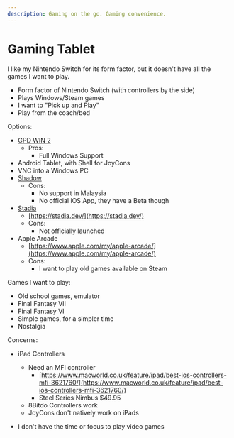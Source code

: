 ```yaml
---
description: Gaming on the go. Gaming convenience.
---
```


# Gaming Tablet

I like my Nintendo Switch for its form factor, but it doesn't have all the games I want to play.

* Form factor of Nintendo Switch \(with controllers by the side\)
* Plays Windows/Steam games
* I want to "Pick up and Play"
* Play from the coach/bed

Options:

* [GPD WIN 2](https://www.indiegogo.com/projects/gpd-win-2-handheld-game-console-for-aaa-games--2#/)
  * Pros:
    * Full Windows Support
* Android Tablet, with Shell for JoyCons
* VNC into a Windows PC
* [Shadow](https://shadow.tech/int)
  * Cons:
    * No support in Malaysia
    * No official iOS App, they have a Beta though
* [Stadia](https://stadia.dev/)
  * [https://stadia.dev/](https://stadia.dev/)
  * Cons:
    * Not officially launched
* Apple Arcade
  * [https://www.apple.com/my/apple-arcade/](https://www.apple.com/my/apple-arcade/)
  * Cons:
    * I want to play old games available on Steam

Games I want to play:

* Old school games, emulator
* Final Fantasy VII
* Final Fantasy VI
* Simple games, for a simpler time
* Nostalgia

Concerns:

* iPad Controllers

  * Need an MFI controller
    * [https://www.macworld.co.uk/feature/ipad/best-ios-controllers-mfi-3621760/](https://www.macworld.co.uk/feature/ipad/best-ios-controllers-mfi-3621760/)
    * Steel Series Nimbus $49.95
  * 8Bitdo Controllers work
  * JoyCons don't natively work on iPads

* I don't have the time or focus to play video games

